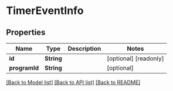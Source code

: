 # TimerEventInfo

## Properties
Name | Type | Description | Notes
------------ | ------------- | ------------- | -------------
**id** | **String** |  | [optional] [readonly] 
**programId** | **String** |  | [optional] 

[[Back to Model list]](../README.md#documentation-for-models) [[Back to API list]](../README.md#documentation-for-api-endpoints) [[Back to README]](../README.md)


